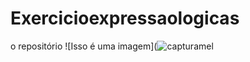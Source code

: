 # Exercicioexpressaologicas
o repositório 
![Isso é uma imagem](![capturamel](https://user-images.githubusercontent.com/99374140/165201739-701b04dd-7f10-4e5b-aa4f-ff553f353431.png)


